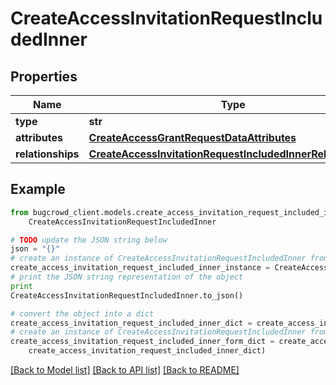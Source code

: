 # CreateAccessInvitationRequestIncludedInner


## Properties

Name | Type | Description | Notes
------------ | ------------- | ------------- | -------------
**type** | **str** |  | 
**attributes** | [**CreateAccessGrantRequestDataAttributes**](CreateAccessGrantRequestDataAttributes.md) |  | 
**relationships** | [**CreateAccessInvitationRequestIncludedInnerRelationships**](CreateAccessInvitationRequestIncludedInnerRelationships.md) |  | 

## Example

```python
from bugcrowd_client.models.create_access_invitation_request_included_inner import
    CreateAccessInvitationRequestIncludedInner

# TODO update the JSON string below
json = "{}"
# create an instance of CreateAccessInvitationRequestIncludedInner from a JSON string
create_access_invitation_request_included_inner_instance = CreateAccessInvitationRequestIncludedInner.from_json(json)
# print the JSON string representation of the object
print
CreateAccessInvitationRequestIncludedInner.to_json()

# convert the object into a dict
create_access_invitation_request_included_inner_dict = create_access_invitation_request_included_inner_instance.to_dict()
# create an instance of CreateAccessInvitationRequestIncludedInner from a dict
create_access_invitation_request_included_inner_form_dict = create_access_invitation_request_included_inner.from_dict(
    create_access_invitation_request_included_inner_dict)
```
[[Back to Model list]](../README.md#documentation-for-models) [[Back to API list]](../README.md#documentation-for-api-endpoints) [[Back to README]](../README.md)



